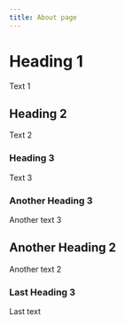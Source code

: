 ```yaml
---
title: About page
---
```


# Heading 1

Text 1

## Heading 2

Text 2

### Heading 3

Text 3

### Another Heading 3

Another text 3

## Another Heading 2

Another text 2

### Last Heading 3

Last text

